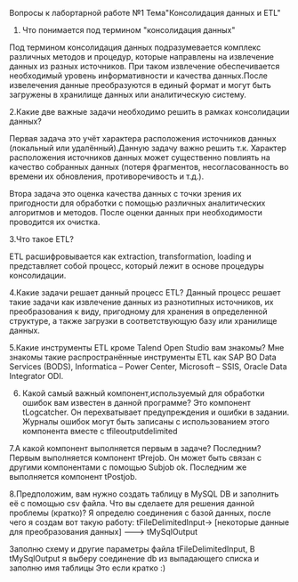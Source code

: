 Вопросы к лабортарной работе №1
Тема"Консолидация данных и ETL"

1. Что понимается под термином "консолидация данных"

Под термином консолидация данных подразумевается комплекс различных методов и процедур,
которые направлены на извлечение данных из разных источников. При таком извлечение обеспечивается
необходимый уровень информативности и качества данных.После извелечения данные преобразуются в единый формат 
и могут быть загружены в хранилище данных или аналитическую систему.

2.Какие две важные задачи необходимо решить в рамках консолидации данных?

Первая задача это учёт характера расположения источников данных (локальный или удалённый).Данную задачу важно решить 
т.к. Характер расположения источников данных может существенно повлиять на качество собранных данных (потеря фрагментов,
 несогласованность во времени их обновления, противоречивость и т.д.).

Втора задача это оценка качества данных с точки зрения их пригодности для обработки 
с помощью различных аналитических алгоритмов и методов. После оценки данных при необходимости проводится их очистка.

3.Что такое ETL?

 ETL расшифровывается как extraction, transformation, loading и представляет собой процесс, который лежит
в основе процедуры консолидации.

4.Какие задачи решает данный процесс ETL?
Данный процесс решает такие задачи как извлечение данных из разнотипных источников, их преобразования к виду, пригодному для хранения 
в определенной структуре, а также загрузки в соответствующую базу или хранилище данных.

5.Какие инструменты ETL кроме Talend Open Studio вам знакомы?
Мне знакомы такие распространённые инструменты ETL как SAP BO Data Services (BODS), Informatica – Power Center, Microsoft – SSIS, Oracle Data Integrator ODI.

6. Какой самый важный компонент,используемый для обработки ошибок вам известен в данной программе?
Это компонент  tLogcatcher. Он перехватывает предупреждения и ошибки в задании. 
Журналы ошибок могут быть записаны с использованием этого компонента вместе с tfileoutputdelimited

7.А какой компонент выполняется первым в задаче? Последним?
Первым выполняется компонент  tPrejob. Он может быть связан с другими компонентами с помощью Subjob ok.
Последним же выполняется компонент tPostjob. 

8.Предположим, вам нужно создать таблицу в MySQL DB и заполнить её с помощью csv файла.
Что вы сделаете для решения данной проблемы (кратко)?
Я определю соединения с базой данных, после чего я создам вот такую работу:
tFileDelimitedInput→ [некоторые данные для преобразования данных] ---> tMySqlOutput

Заполню  схему и другие параметры файла tFileDelimitedInput, 
 В tMySqlOutput я выберу  соединение db из выпадающего списка и заполню имя таблицы
Это если кратко :)



